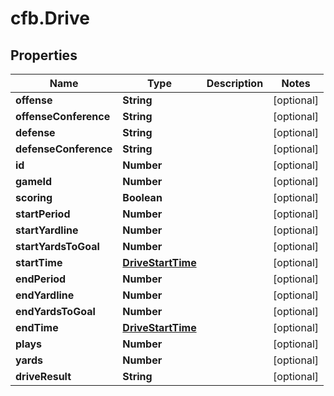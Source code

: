 # cfb.Drive

## Properties
Name | Type | Description | Notes
------------ | ------------- | ------------- | -------------
**offense** | **String** |  | [optional] 
**offenseConference** | **String** |  | [optional] 
**defense** | **String** |  | [optional] 
**defenseConference** | **String** |  | [optional] 
**id** | **Number** |  | [optional] 
**gameId** | **Number** |  | [optional] 
**scoring** | **Boolean** |  | [optional] 
**startPeriod** | **Number** |  | [optional] 
**startYardline** | **Number** |  | [optional] 
**startYardsToGoal** | **Number** |  | [optional] 
**startTime** | [**DriveStartTime**](DriveStartTime.md) |  | [optional] 
**endPeriod** | **Number** |  | [optional] 
**endYardline** | **Number** |  | [optional] 
**endYardsToGoal** | **Number** |  | [optional] 
**endTime** | [**DriveStartTime**](DriveStartTime.md) |  | [optional] 
**plays** | **Number** |  | [optional] 
**yards** | **Number** |  | [optional] 
**driveResult** | **String** |  | [optional] 


